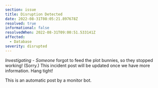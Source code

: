 ```yaml
---
section: issue
title: Disruption Detected
date: 2022-08-31T08:05:21.897678Z
resolved: true
informational: false
resolvedWhen: 2022-08-31T09:00:51.533141Z
affected:
  - Database
severity: disrupted
---
```

*Investigating* - _Someone_ forgot to feed the plot bunnies, so they stopped working! (Sorry.) This incident post will be updated once we have more information. Hang tight!

This is an automatic post by a monitor bot.
        